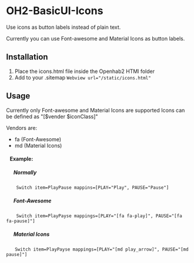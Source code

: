 # OH2-BasicUI-Icons
Use icons as button labels instead of plain text.

Currently you can use Font-awesome and Material Icons as button labels.

## Installation
1. Place the icons.html file inside the Openhab2 HTMl folder
2. Add to your .sitemap `Webview url="/static/icons.html"`

## Usage
Currently only Font-awesome and Material Icons are supported
Icons can be defined as "[$vender $iconClass]"

Vendors are:
* fa (Font-Awesome)
* md (Material Icons)

#### &nbsp;&nbsp;&nbsp;Example:
  ##### &nbsp;&nbsp;&nbsp;&nbsp;&nbsp;&nbsp;Normally
  &nbsp;&nbsp;&nbsp;&nbsp;&nbsp;&nbsp; ```Switch item=PlayPause mappins=[PLAY="Play", PAUSE="Pause"]```
  ##### &nbsp;&nbsp;&nbsp;&nbsp;&nbsp;&nbsp;Font-Awesome
  &nbsp;&nbsp;&nbsp;&nbsp;&nbsp;&nbsp; ```Switch item=PlayPayse mappings=[PLAY="[fa fa-play]", PAUSE="[fa fa-pause]"]```
  ##### &nbsp;&nbsp;&nbsp;&nbsp;&nbsp;&nbsp;Material Icons
  &nbsp;&nbsp;&nbsp;&nbsp;&nbsp;&nbsp;```Switch item=PlayPayse mappings=[PLAY="[md play_arrow]", PAUSE="[md pause]"]```
